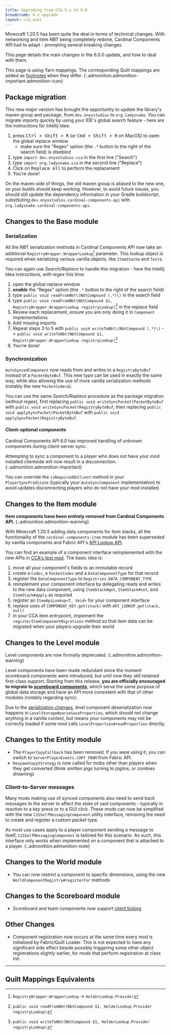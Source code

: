 ```yaml
---
title: Upgrading from CCA 5.x to 6.0
breadcrumb: 6.x upgrade
layout: cca_wiki
---
```


Minecraft 1.20.5 has been quite the deal in terms of technical changes.
With networking and item NBT being completely redone, Cardinal Components API had to adapt - prompting several breaking changes.

This page details the main changes in the 6.0.0 update, and how to deal with them.

This page is using Yarn mappings. The corresponding Quilt mappings are added as [footnotes](#quilt-mappings-equivalents) when they differ.
{:.admonition.admonition-important.admonition-icon}

## Package migration

This new major version has brought the opportunity to update the library's maven group and package, from `dev.onyxstudios` to `org.ladysnake`.
You can migrate imports quickly by using your IDE's global search feature - here are the instructions for Intellij Idea:

1. press <kbd><kbd>Ctrl</kbd> + <kbd>Shift</kbd> + <kbd>R</kbd></kbd> (or <kbd><kbd>Cmd</kbd> + <kbd>Shift</kbd> + <kbd>R</kbd></kbd> on MacOS) to open the global replace window
   - make sure the "Regex" option (the `.*` button to the right of the search field) is *disabled*
2. type `import dev.onyxstudios.cca` in the first line ("Search")
3. type `import org.ladysnake.cca` in the second line ("Replace")
4. Click on <samp>Replace All</samp> to perform the replacement
5. You're done!

On the maven side of things, the old maven group is aliased to the new one, so your builds should keep working.
However, to avoid future issues, you should still update the dependency information in your Gradle buildscript,
substituting `dev.onyxstudios.cardinal-components-api` with `org.ladysnake.cardinal-components-api`.

## Changes to the Base module

### Serialization

All the NBT serialization methods in Cardinal Components API now take an additional `RegistryWrapper.WrapperLookup`[^qm-1] parameter.
This lookup object is required when serializing various vanilla objects, like `ItemStack`s and `Text`s.

You can again use *Search/Replace* to handle this migration - here the Intellij Idea instructions, *with regex* this time:

1. open the global replace window
2. ***enable*** the "Regex" option (the `.*` button to the right of the search field)
3. type `public void readFromNbt\(NbtCompound (.*)\)` in the search field
4. type `public void readFromNbt(NbtCompound $1, RegistryWrapper.WrapperLookup registryLookup)`[^qm-2] in the replace field
5. Review each replacement, ensure you are only doing it in `Component` implementations
6. Add missing imports
7. Repeat steps 3 to 5 with `public void writeToNbt\(NbtCompound (.*)\)` -> `public void writeToNbt(NbtCompound $1, RegistryWrapper.WrapperLookup registryLookup)`[^qm-3]
8. You're done!

### Synchronization

`AutoSyncedComponent` now reads from and writes to a `RegistryByteBuf` instead of a `PacketByteBuf`.
This new type can be used in exactly the same way, while also allowing the use of more vanilla serialization methods (notably the new `PacketCodec`s).

You can use the same *Search/Replace* procedure as the package migration (*without regex*),
first replacing `public void writeSyncPacket(PacketByteBuf` with `public void writeSyncPacket(RegistryByteBuf`,
then replacing `public void applySyncPacket(PacketByteBuf` with `public void applySyncPacket(RegistryByteBuf`.

#### Client-optional components

Cardinal Components API 6.0 has improved handling of unknown components during client-server sync.

Attempting to sync a component to a player who does not have your mod installed clientside will now result in a disconnection.
{:.admonition.admonition-important}

You can override the `isRequiredOnClient` method in your `PlayerSyncPredicate` (typically your `AutoSyncComponent` implementation)
to avoid updates disconnecting players who do not have your mod installed.

## Changes to the Item module

**Item components have been entirely removed from Cardinal Components API.**
{:.admonition.admonition-warning}

With Minecraft 1.20.5 adding data components for item stacks,
all the functionality of the `cardinal-components-item` module has been superseded by vanilla components and Fabric API's [API Lookup API](https://github.com/FabricMC/fabric/blob/1.20.5/fabric-api-lookup-api-v1/README.md).

You can find an example of a component interface reimplemented with the new APIs in [CCA's test mod](https://github.com/Ladysnake/Cardinal-Components-API/blob/1.20.5/src/testmod/java/org/ladysnake/componenttest/content/vita/ItemVita.java).
The basic idea is:
1. move all your component's fields to an immutable record
2. create a `Codec`, a `PacketCodec` and a `DataComponentType` for that record
3. register the `DataComponentType` to `Registries.DATA_COMPONENT_TYPE`
4. reimplement your component interface by delegating reads and writes to the new data component, using `ItemStack#get`, `ItemStack#set`, and `ItemStack#apply` as required
5. register an `ItemApiLookup<T, Void>` for your component interface
6. replace uses of `COMPONENT_KEY.get(stack)` with `API_LOOKUP.get(stack, null)`
7. in your CCA item entrypoint, implement the `registerItemComponentMigrations` method so that item data can be migrated when your players upgrade their world

## Changes to the Level module

Level components are now formally deprecated.
{:.admonition.admonition-warning}

Level components have been made redundant since the moment scoreboard components were introduced, but until now they still retained first-class support.
Starting from this release, **you are officially encouraged to migrate to [scoreboard components](../modules/scoreboard)**,
which serve the same purpose of global data storage and have an API more consistent with that of other modules (notably regarding sync).

Due to the [serialization changes](#serialization), level component deserialization now happens in `LevelStorage#parseSaveProperties`,
which should not change anything in a vanilla context, but means your components may not be correctly loaded if some mod calls `LevelProperties#readProperties` directly.

## Changes to the Entity module

- The `PlayerCopyCallback` has been removed. If you were using it, you can switch to `ServerPlayerEvents.COPY_FROM` from Fabric API.
- `RespawnCopyStrategy` is now called for mobs other than players when they get converted (think smitten pigs turning to piglins, or zombies drowning)

### Client-to-Server messages

Many mods making use of synced components also need to send back messages to the server to affect the state of said components - typically in reaction to a key press or to a GUI click.
These mods can now be simplified with the new `C2SSelfMessagingComponent` utility interface, removing the need to create and register a custom packet type.

As most use cases apply to a player component sending a message to itself, `C2SSelfMessagingComponent` is tailored for this scenario.
As such, this interface only works when implemented on a component that is attached to a player.
{:.admonition.admonition-note}

## Changes to the World module

- You can now restrict a component to specific dimensions, using the new `WorldComponentRegistry#registerFor` methods

## Changes to the Scoreboard module

- Scoreboard and team components now support [client ticking](../ticking)

## Other Changes

- Component registration now occurs at the same time every mod is initialized by Fabric/Quilt Loader.
  This is not expected to have any significant side effect beside possibly triggering some other object registrations slightly earlier,
  for mods that perform registration at class init.

---

## Quilt Mappings Equivalents

[^qm-1]: `RegistryWrapper.WrapperLookup` → `HolderLookup.Provider`
[^qm-2]: `public void readFromNbt(NbtCompound $1, HolderLookup.Provider registryLookup)`
[^qm-3]: `public void writeToNbt(NbtCompound $1, HolderLookup.Provider registryLookup)`
